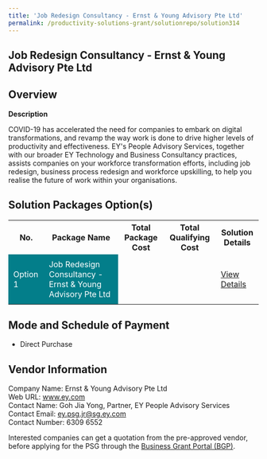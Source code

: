 ```yaml
---
title: 'Job Redesign Consultancy - Ernst & Young Advisory Pte Ltd'
permalink: /productivity-solutions-grant/solutionrepo/solution314
---
```


## Job Redesign Consultancy - Ernst & Young Advisory Pte Ltd

## Overview

**Description**

COVID-19 has accelerated the need for companies to embark on digital transformations, and revamp the way work is done to drive higher levels of productivity and effectiveness. EY's People Advisory Services, together with our broader EY Technology and Business Consultancy practices, assists companies on your workforce transformation efforts, including job redesign, business process redesign and workforce upskilling, to help you realise the future of work within your organisations.

## Solution Packages Option(s)

<table>
<tr>
<th><b>No.</b></th>
<th><b>Package Name</b></th>
<th><b>Total Package Cost</b></th>
<th><b>Total Qualifying Cost</b></th>
<th><b>Solution Details</b></th>
</tr>
<tr>
<td style='padding: 10px; background-color: #037E8A; color: #FFFFFF;'>Option 1</td>
<td style='padding: 10px; background-color: #037E8A; color: #FFFFFF;'>Job Redesign Consultancy - Ernst & Young Advisory Pte Ltd</td>
<td style='padding: 10px;'> </td>
<td style='padding: 10px;'> </td>
<td style='padding: 10px;'><a href='/images/psg/CaseStudiesbyErnst&YoungAdvisoryPteLtd.pdf' target='_blank'>View Details</a></td>
</tr>
</table>

## Mode and Schedule of Payment

 - Direct Purchase

## Vendor Information

 Company Name: Ernst & Young Advisory Pte Ltd <br>Web URL: www.ey.com<br>Contact Name: Goh Jia Yong, Partner, EY People Advisory Services<br>Contact Email: ey.psg.jr@sg.ey.com<br>Contact Number: 6309 6552

Interested companies can get a quotation from the pre-approved vendor, before applying for the PSG through the <a href='https://www.businessgrants.gov.sg/' target='_blank' rel='noopener'>Business Grant Portal (BGP)</a>.

<script src="/jquery/resize-tables.js"></script>
